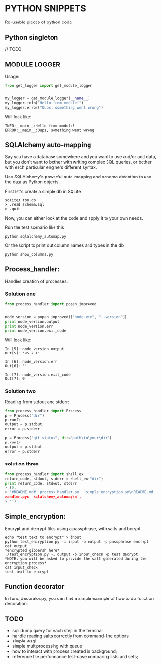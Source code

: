 # PYTHON SNIPPETS
Re-usable pieces of python code

## Python singleton

// TODO

## MODULE LOGGER

Usage:
```python
from get_logger import get_module_logger


my_logger = get_module_logger(__name__)
my_logger.info("Hello from module!")
my_logger.error("Oups, something went wrong")
```

Will look like:
```
INFO:__main__:Hello from module!
ERROR:__main__:Oups, something went wrong
```

## SQLAlchemy auto-mapping

Say you have a database somewhere and you want to use and/or add data, but you don't want to bother with writing complex SQL queries, or bother with each particular engine's different syntax.

Use SQLAlchemy's powerful auto-mapping and schema detection to use the data as Python objects.

First let's create a simple db in SQLite
```
sqlite3 foo.db
> .read schema.sql
> .quit
```

Now, you can either look at the code and apply it to your own needs.

Run the test scenario like this
```
python sqlalchemy_automap.py
```

Or the script to print out column names and types in the db
```
python show_columns.py
```


## Process_handler: ##
Handles creation of processes.

### Solution one ###

```python
from process_handler import popen_improved


node_version = popen_improved(["node.exe", "--version"])
print node_version.output
print node_version.err
print node_version.exit_code
```

Will look like:
```
In [5]: node_version.output
Out[5]: 'v5.7.1'

In [6]: node_version.err
Out[6]: ''

In [7]: node_version.exit_code
Out[7]: 0
```

### Solution two ###

Reading from stdout and stderr:

```python
from process_handler import Process
p = Process("dir")
p.run()
output = p.stdout
error = p.stderr

p = Process("git status", dir="path\to\your\dir")
p.run()
output = p.stdout
error = p.stderr

```

### solution three ###

```python
from process_handler import shell_ex
return_code, stdout, stderr = shell_ex("dir")
print return_code, stdout, stderr
> (0,
> '#README.md#  process_handler.py   simple_encryption.py\nREADME.md    process_h
>andler.pyc  sqlalchemy_automap\n',
> '')
```

## Simple_encryption: ##
Encrypt and decrypt files using a passphrase, with salts and bcrypt

```
echo "test text to encrypt" > input
python test_encryption.py -i input -o output -p passphrase encrypt
cat output
*encrypted gibbersh here*
./test_encryption.py -i output -o input_check -p test decrypt
*NOTE: you will be asked to provide the salt generated during the encryption process*
cat input_check
test text to encrypt

```

## Function decorator
In func_decorator.py, you can find a simple example of how to do function decoration.

## TODO ##
- sql: dump query for each step in the terminal
- handle reading salts correctly from command-line options
- simple wsgi
- simple multiprocessing with queue
- how to interact with process created in background;
- reference the performance test-case comparing lists and sets;
